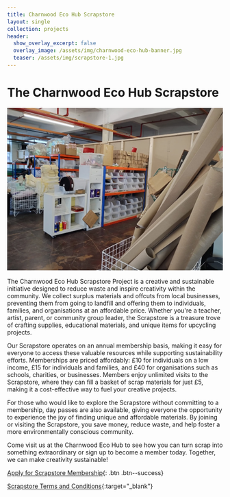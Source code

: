```yaml
---
title: Charnwood Eco Hub Scrapstore
layout: single
collection: projects
header:
  show_overlay_excerpt: false
  overlay_image: /assets/img/charnwood-eco-hub-banner.jpg
  teaser: /assets/img/scrapstore-1.jpg
---
```


# The Charnwood Eco Hub Scrapstore 

![Charnwood Eco Hub Scrapstore](/assets/img/scrapstore-1.jpg)

The Charnwood Eco Hub Scrapstore Project is a creative and sustainable initiative designed to reduce waste and inspire creativity within the community. We collect surplus materials and offcuts from local businesses, preventing them from going to landfill and offering them to individuals, families, and organisations at an affordable price. Whether you're a teacher, artist, parent, or community group leader, the Scrapstore is a treasure trove of crafting supplies, educational materials, and unique items for upcycling projects.

Our Scrapstore operates on an annual membership basis, making it easy for everyone to access these valuable resources while supporting sustainability efforts. Memberships are priced affordably: £10 for individuals on a low income, £15 for individuals and families, and £40 for organisations such as schools, charities, or businesses. Members enjoy unlimited visits to the Scrapstore, where they can fill a basket of scrap materials for just £5, making it a cost-effective way to fuel your creative projects.

For those who would like to explore the Scrapstore without committing to a membership, day passes are also available, giving everyone the opportunity to experience the joy of finding unique and affordable materials. By joining or visiting the Scrapstore, you save money, reduce waste, and help foster a more environmentally conscious community.

Come visit us at the Charnwood Eco Hub to see how you can turn scrap into something extraordinary or sign up to become a member today. Together, we can make creativity sustainable!

[Apply for Scrapstore Membership](/signup){: .btn .btn--success}

[Scrapstore Terms and Conditions](/policies/Charnwood%20Eco%20Hub%20Scrapstore%20Terms%20and%20Conditions.pdf){:target="_blank"}

